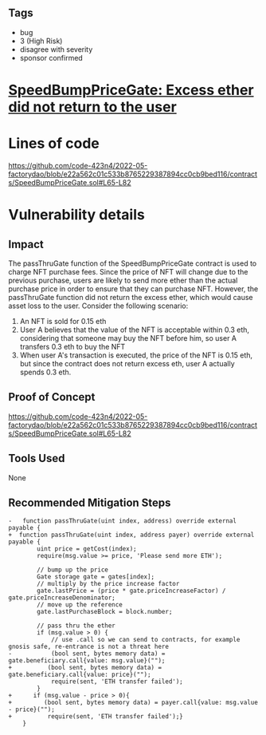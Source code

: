 ## Tags

- bug
- 3 (High Risk)
- disagree with severity
- sponsor confirmed

# [SpeedBumpPriceGate: Excess ether did not return to the user](https://github.com/code-423n4/2022-05-factorydao-findings/issues/48) 

# Lines of code

https://github.com/code-423n4/2022-05-factorydao/blob/e22a562c01c533b8765229387894cc0cb9bed116/contracts/SpeedBumpPriceGate.sol#L65-L82


# Vulnerability details

## Impact
The passThruGate function of the SpeedBumpPriceGate contract is used to charge NFT purchase fees.
Since the price of NFT will change due to the previous purchase, users are likely to send more ether than the actual purchase price in order to ensure that they can purchase NFT. However, the passThruGate function did not return the excess ether, which would cause asset loss to the user.
Consider the following scenario: 
1. An NFT is sold for 0.15 eth
2. User A believes that the value of the NFT is acceptable within 0.3 eth, considering that someone may buy the NFT before him, so user A transfers 0.3 eth to buy the NFT
3. When user A's transaction is executed, the price of the NFT is 0.15 eth, but since the contract does not return excess eth, user A actually spends 0.3 eth.
## Proof of Concept
https://github.com/code-423n4/2022-05-factorydao/blob/e22a562c01c533b8765229387894cc0cb9bed116/contracts/SpeedBumpPriceGate.sol#L65-L82
## Tools Used
None
## Recommended Mitigation Steps
```
-   function passThruGate(uint index, address) override external payable {
+  function passThruGate(uint index, address payer) override external payable {
        uint price = getCost(index);
        require(msg.value >= price, 'Please send more ETH');

        // bump up the price
        Gate storage gate = gates[index];
        // multiply by the price increase factor
        gate.lastPrice = (price * gate.priceIncreaseFactor) / gate.priceIncreaseDenominator;
        // move up the reference
        gate.lastPurchaseBlock = block.number;

        // pass thru the ether
        if (msg.value > 0) {
            // use .call so we can send to contracts, for example gnosis safe, re-entrance is not a threat here
-           (bool sent, bytes memory data) = gate.beneficiary.call{value: msg.value}("");
+          (bool sent, bytes memory data) = gate.beneficiary.call{value: price}("");
            require(sent, 'ETH transfer failed');
        }
+      if (msg.value - price > 0){ 
+         (bool sent, bytes memory data) = payer.call{value: msg.value - price}("");
+          require(sent, 'ETH transfer failed');}
    }
```

